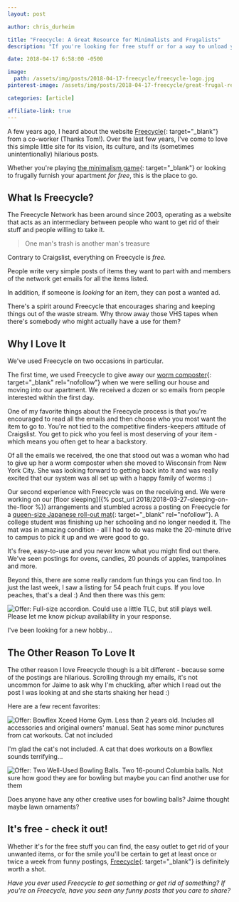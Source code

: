 ```yaml
---
layout: post

author: chris_durheim

title: "Freecycle: A Great Resource for Minimalists and Frugalists"
description: "If you're looking for free stuff or for a way to unload your unwanted items to people who will actually use them, check out Freecycle."

date: 2018-04-17 6:58:00 -0500

image:
  path: /assets/img/posts/2018-04-17-freecycle/freecycle-logo.jpg
pinterest-image: /assets/img/posts/2018-04-17-freecycle/great-frugal-resource.png

categories: [article]

affiliate-link: true
---
```


A few years ago, I heard about the website [Freecycle](https://www.freecycle.org){: target="_blank"} from a co-worker (Thanks Tom!). Over the last few years, I've come to love this simple little site for its vision, its culture, and its (sometimes unintentionally) hilarious posts.

Whether you're playing  [the minimalism game](https://www.theminimalists.com/game/){: target="_blank"} or looking to frugally furnish your apartment _for free_, this is the place to go.

## What Is Freecycle?

The Freecycle Network has been around since 2003, operating as a website that acts as an intermediary between people who want to get rid of their stuff and people willing to take it.

> One man's trash is another man's treasure

Contrary to Craigslist, everything on Freecycle is _free._

People write very simple posts of items they want to part with and members of the network get emails for all the items listed.

In addition, if someone is _looking_ for an item, they can post a wanted ad.

There's a spirit around Freecycle that encourages sharing and keeping things out of the waste stream. Why throw away those VHS tapes when there's somebody who might actually have a use for them?

## Why I Love It

We've used Freecycle on two occasions in particular.

The first time, we used Freecycle to give away our [worm composter](https://amzn.to/2EFYU4X){: target="_blank" rel="nofollow"} when we were selling our house and moving into our apartment. We received a dozen or so emails from people interested within the first day.


One of my favorite things about the Freecycle process is that you're encouraged to read all the emails and then choose who you most want the item to go to. You're not tied to the competitive finders-keepers attitude of Craigslist. You get to pick who you feel is most deserving of your item - which means you often get to hear a backstory.

Of all the emails we received, the one that stood out was a woman who had to give up her a worm composter when she moved to Wisconsin from New York City. She was looking forward to getting back into it and was really excited that our system was all set up with a happy family of worms :)

Our second experience with Freecycle was on the receiving end. We were working on our [floor sleeping]({% post_url 2018/2018-03-27-sleeping-on-the-floor %}) arrangements and stumbled across a posting on Freecycle for a [queen-size Japanese roll-out mat](http://amzn.to/2HVFtXC){: target="_blank" rel="nofollow"}. A college student was finishing up her schooling and no longer needed it. The mat was in amazing condition - all I had to do was make the 20-minute drive to campus to pick it up and we were good to go.

It's free, easy-to-use and you never know what you might find out there. We've seen postings for ovens, candles, 20 pounds of apples, trampolines and more.

Beyond this, there are some really random fun things you can find too. In just the last week, I saw a listing for 54 peach fruit cups. If you love peaches, that's a deal :) And then there was this gem:

![Offer: Full-size accordion. Could use a little TLC, but still plays well.
Please let me know pickup availability in your response.]({{site.url}}/assets/img/posts/2018-04-17-freecycle/full-size-accordion.png)

<div class="caption">I've been looking for a new hobby...</div>

## The Other Reason To Love It

The other reason I love Freecycle though is a bit different - because some of the postings are hilarious. Scrolling through my emails, it's not uncommon for Jaime to ask why I'm chuckling, after which I read out the post I was looking at and she starts shaking her head :)

Here are a few recent favorites:

![Offer: Bowflex Xceed Home Gym. Less than 2 years old. Includes all accessories and original owners' manual. Seat has some minor punctures from cat workouts. Cat not included]({{site.url}}/assets/img/posts/2018-04-17-freecycle/cat-not-included.png)

<div class="caption">I'm glad the cat's not included. A cat that does workouts on a Bowflex sounds terrifying...</div>

![Offer: Two Well-Used Bowling Balls. Two 16-pound Columbia balls. Not sure how good they are for bowling but maybe you can find another use for them]({{site.url}}/assets/img/posts/2018-04-17-freecycle/well-used-bowling-balls.png)

<div class="caption">Does anyone have any other creative uses for bowling balls? Jaime thought maybe lawn ornaments?</div>

## It's free - check it out!

Whether it's for the free stuff you can find, the easy outlet to get rid of your unwanted items, or for the smile you'll be certain to get at least once or twice a week from funny postings, [Freecycle](https://www.freecycle.org/){: target="_blank"} is definitely worth a shot.

_Have you ever used Freecycle to get something or get rid of something? If you're on Freecycle, have you seen any funny posts that you care to share?_
